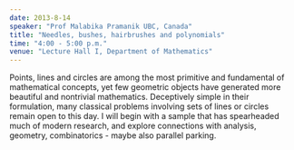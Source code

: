 ```yaml
---
date: 2013-8-14
speaker: "Prof Malabika Pramanik UBC, Canada"
title: "Needles, bushes, hairbrushes and polynomials"
time: "4:00 - 5:00 p.m." 
venue: "Lecture Hall I, Department of Mathematics"
---
```

Points, lines and circles are among the most primitive and fundamental of mathematical concepts, yet few geometric objects have generated more beautiful and nontrivial mathematics. Deceptively simple in their formulation, many classical problems involving sets of lines or circles remain open to this day. I will begin with a sample that has spearheaded much of modern research, and explore connections with analysis, geometry, combinatorics - maybe also parallel parking.
